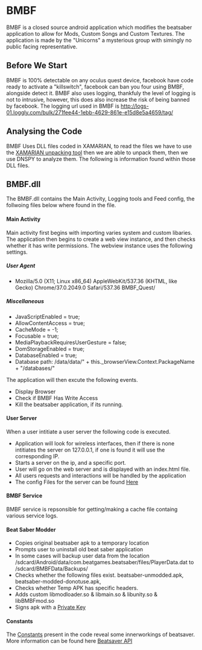 # BMBF
BMBF is a closed source android application which modifies the beatsaber application to allow for Mods, Custom Songs and Custom Textures. The application is made by the "Unicorns" a mysterious group with simingly no public facing representative.
## Before We Start
BMBF is 100% detectable on any oculus quest device, facebook have code ready to activate a "killswitch", facebook can ban you four using BMBF, alongside detect it. BMBF also uses logging, thankfuly the level of logging is not to intrusive, however, this does also increase the risk of being banned by facebook. The logging url used in BMBF is http://logs-01.loggly.com/bulk/271fee44-1ebb-4629-861e-e15d8e5a4659/tag/


## Analysing the Code
BMBF Uses DLL files coded in XAMARIAN, to read the files we have to use the [XAMARIAN unpacking tool](https://github.com/NickstaDB/xamarin-decompress) then we are able to unpack them, then we use DNSPY to analyze them. The following is information found within those DLL files.

## BMBF.dll
The BMBF.dll contains the Main Activity, Logging tools and Feed config, the follwoing files below where found in the file.

#### Main Activity
Main activity first begins with importing varies system and custom libaries. The application then begins to create a web view instance, and then checks whether it has write permissions.  The webview instance uses the following settings.
##### User Agent
- Mozilla/5.0 (X11; Linux x86_64) AppleWebKit/537.36 (KHTML, like Gecko) Chrome/37.0.2049.0 Safari/537.36 BMBF_Quest/ 
##### Miscellaneous
- JavaScriptEnabled = true;
- AllowContentAccess = true;
- CacheMode = -1;
- Focusable = true;
- MediaPlaybackRequiresUserGesture = false;
- DomStorageEnabled = true;
- DatabaseEnabled = true;
- Database path: /data/data/" + this._browserView.Context.PackageName + "/databases/"

The application will then excute the following events.
- Display Browser
- Check if BMBF Has Write Access
- Kill the beatsaber application, if its running.
#### User Server
When a user intitiate a user server the following code is executed.
- Application will look for wireless interfaces, then if there is none intitiates the server on 127.0.0.1, if one is found it will use the corresponding IP.
- Starts a server on the ip, and a specific port.
- User will go on the web server and is displayed with an index.html file. 
- All users requests and interactions will be handled by the application
- The config Files for the server can be found [Here](Config)
#### BMBF Service
BMBF service is repsonsible for getting/making a cache file containg various service logs.
#### Beat Saber Modder
- Copies original beatsaber apk to a temporary location
- Prompts user to uninstall old beat saber application
- In some cases will backup user data from the location /sdcard/Android/data/com.beatgames.beatsaber/files/PlayerData.dat to /sdcard/BMBFData/Backups/
- Checks whether the following files exist. beatsaber-unmodded.apk, beatsaber-modded-donotuse.apk, 
- Checks whether Temp APK has specific headers. 
- Adds custom libmodloader.so & libmain.so & libunity.so & libBMBFmod.so
- Signs apk with a [Private Key](cert.md)
#### Constants
The [Constants](constants) present in the code reveal some innerworkings of beatsaver. More information can be found here [Beatsaver API](https://docs.beatsaver.com/)
